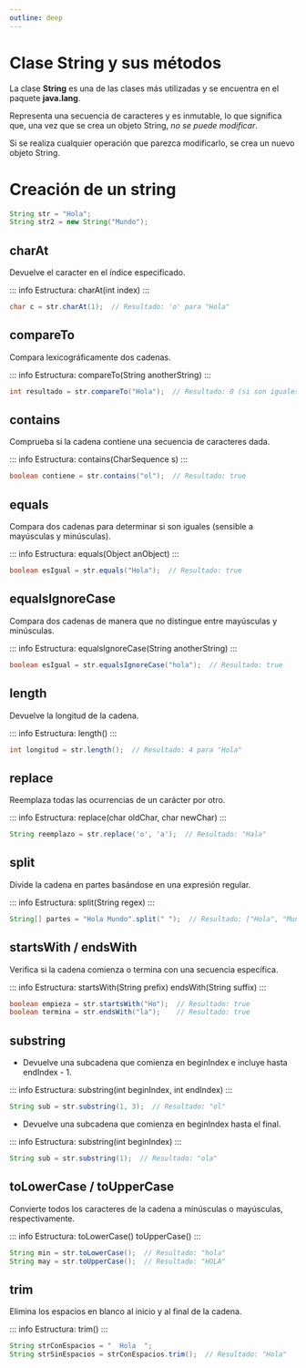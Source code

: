 ```yaml
---
outline: deep
---
```


# Clase String y sus métodos

La clase **String** es una de las clases más utilizadas y se encuentra en el paquete **java.lang**.

Representa una secuencia de caracteres y es inmutable, lo que significa que, una vez que se crea un objeto String, *no se puede modificar*.

Si se realiza cualquier operación que parezca modificarlo, se crea un nuevo objeto String.


# Creación de un string

```java
String str = "Hola";
String str2 = new String("Mundo");
```

## charAt

Devuelve el caracter en el índice especificado.

::: info Estructura:
charAt(int index)
:::

```java
char c = str.charAt(1);  // Resultado: 'o' para "Hola"
```


## compareTo

Compara lexicográficamente dos cadenas.

::: info Estructura:
compareTo(String anotherString)
:::

```java
int resultado = str.compareTo("Hola");  // Resultado: 0 (si son iguales)
```


## contains

Comprueba si la cadena contiene una secuencia de caracteres dada.

::: info Estructura:
contains(CharSequence s)
:::

```java
boolean contiene = str.contains("ol");  // Resultado: true
```


## equals

Compara dos cadenas para determinar si son iguales (sensible a mayúsculas y minúsculas).

::: info Estructura:
equals(Object anObject)
:::

```java
boolean esIgual = str.equals("Hola");  // Resultado: true
```

## equalsIgnoreCase

Compara dos cadenas de manera que no distingue entre mayúsculas y minúsculas.

::: info Estructura:
equalsIgnoreCase(String anotherString)
:::

```java
boolean esIgual = str.equalsIgnoreCase("hola");  // Resultado: true
```


## length

Devuelve la longitud de la cadena.

::: info Estructura:
length()
:::

```java
int longitud = str.length();  // Resultado: 4 para "Hola"
```


## replace

Reemplaza todas las ocurrencias de un carácter por otro.

::: info Estructura:
replace(char oldChar, char newChar)
:::


```java
String reemplazo = str.replace('o', 'a');  // Resultado: "Hala"
```



## split

Divide la cadena en partes basándose en una expresión regular.

::: info Estructura:
split(String regex)
:::

```java
String[] partes = "Hola Mundo".split(" ");  // Resultado: ["Hola", "Mundo"]
```

## startsWith / endsWith

Verifica si la cadena comienza o termina con una secuencia específica.

::: info Estructura:
startsWith(String prefix)
endsWith(String suffix)
:::

```java
boolean empieza = str.startsWith("Ho");  // Resultado: true
boolean termina = str.endsWith("la");    // Resultado: true
```


## substring

* Devuelve una subcadena que comienza en beginIndex e incluye hasta endIndex - 1.

::: info Estructura:
substring(int beginIndex, int endIndex)
:::

```java
String sub = str.substring(1, 3);  // Resultado: "ol"
```


* Devuelve una subcadena que comienza en beginIndex hasta el final.

::: info Estructura:
substring(int beginIndex)
:::

```java
String sub = str.substring(1);  // Resultado: "ola"
```


## toLowerCase / toUpperCase

Convierte todos los caracteres de la cadena a minúsculas o mayúsculas, respectivamente.

::: info Estructura:
toLowerCase()
toUpperCase()
:::

```java
String min = str.toLowerCase();  // Resultado: "hola"
String may = str.toUpperCase();  // Resultado: "HOLA"
```

## trim

Elimina los espacios en blanco al inicio y al final de la cadena.

::: info Estructura:
trim()
:::

```java
String strConEspacios = "  Hola  ";
String strSinEspacios = strConEspacios.trim();  // Resultado: "Hola"
```
